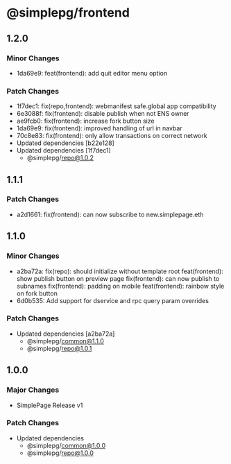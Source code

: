 # @simplepg/frontend

## 1.2.0

### Minor Changes

- 1da69e9: feat(frontend): add quit editor menu option

### Patch Changes

- 1f7dec1: fix(repo,frontend): webmanifest safe.global app compatibility
- 6e3088f: fix(frontend): disable publish when not ENS owner
- ae9fcb0: fix(frontend): increase fork button size
- 1da69e9: fix(frontend): improved handling of url in navbar
- 70c8e83: fix(frontend): only allow transactions on correct network
- Updated dependencies [b22e128]
- Updated dependencies [1f7dec1]
  - @simplepg/repo@1.0.2

## 1.1.1

### Patch Changes

- a2d1661: fix(frontend): can now subscribe to new.simplepage.eth

## 1.1.0

### Minor Changes

- a2ba72a: fix(repo): should initialize without template root
  feat(frontend): show publish button on preview page
  fix(frontend): can now publish to subnames
  fix(frontend): padding on mobile
  feat(frontend): rainbow style on fork button
- 6d0b535: Add support for dservice and rpc query param overrides

### Patch Changes

- Updated dependencies [a2ba72a]
  - @simplepg/common@1.1.0
  - @simplepg/repo@1.0.1

## 1.0.0

### Major Changes

- SimplePage Release v1

### Patch Changes

- Updated dependencies
  - @simplepg/common@1.0.0
  - @simplepg/repo@1.0.0
